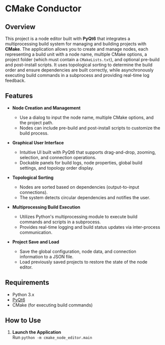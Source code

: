 # CMake Conductor
## Overview

This project is a node editor built with **PyQt6** that integrates a multiprocessing build system for managing and building projects with **CMake**. The application allows you to create and manage nodes, each representing a build unit with a node name, multiple CMake options, a project folder (which must contain a `CMakeLists.txt`), and optional pre-build and post-install scripts. It uses topological sorting to determine the build order and ensure dependencies are built correctly, while asynchronously executing build commands in a subprocess and providing real-time log feedback.

## Features
- **Node Creation and Management**
  - Use a dialog to input the node name, multiple CMake options, and the project path.
  - Nodes can include pre-build and post-install scripts to customize the build process.

- **Graphical User Interface**
  - Intuitive UI built with PyQt6 that supports drag-and-drop, zooming, selection, and connection operations.
  - Dockable panels for build logs, node properties, global build settings, and topology order display.

- **Topological Sorting**
  - Nodes are sorted based on dependencies (output-to-input connections).
  - The system detects circular dependencies and notifies the user.

- **Multiprocessing Build Execution**
  - Utilizes Python's multiprocessing module to execute build commands and scripts in a subprocess.
  - Provides real-time logging and build status updates via inter-process communication.

- **Project Save and Load**
  - Save the global configuration, node data, and connection information to a JSON file.
  - Load previously saved projects to restore the state of the node editor.

## Requirements

- Python 3.x
- [PyQt6](https://pypi.org/project/PyQt6/)
- CMake (for executing build commands)

## How to Use

1. **Launch the Application**  
   Run `python -m cmake_node_editor.main`
